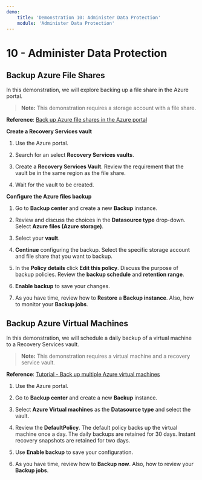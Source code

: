 ```yaml
---
demo:
    title: 'Demonstration 10: Administer Data Protection'
    module: 'Administer Data Protection'
---
```


# 10 - Administer Data Protection

## Backup Azure File Shares

In this demonstration, we will explore backing up a file share in the Azure portal.

> **Note:** This demonstration requires a storage account with a file share. 

**Reference**: [Back up Azure file shares in the Azure portal](https://docs.microsoft.com/azure/backup/backup-afs)

**Create a Recovery Services vault**

1. Use the Azure portal.

1. Search for an select **Recovery Services vaults**.

1. Create a **Recovery Services Vault**. Review the requirement that the vault be in the same region as the file share. 

1. Wait for the vault to be created. 

**Configure the Azure files backup**

1. Go to **Backup center** and create a new **Backup** instance.

1. Review and discuss the choices in the **Datasource type** drop-down. Select **Azure files (Azure storage)**. 

1. Select your **vault**.

1. **Continue** configuring the backup. Select the specific storage account and file share that you want to backup.  

1. In the **Policy details** click **Edit this policy**. Discuss the purpose of backup policies. Review the **backup schedule** and **retention range**.  

1. **Enable backup** to save your changes. 

1. As you have time, review how to **Restore** a **Backup instance**. Also, how to monitor your **Backup jobs**. 

## Backup Azure Virtual Machines

In this demonstration, we will schedule a daily backup of a virtual machine to a Recovery Services vault.

> **Note:** This demonstration requires a virtual machine and a recovery service vault.

**Reference**: [Tutorial - Back up multiple Azure virtual machines](https://docs.microsoft.com/azure/backup/tutorial-backup-vm-at-scale)

1. Use the Azure portal.

1. Go to **Backup center** and create a new **Backup** instance.

1. Select **Azure Virtual machines** as the **Datasource type** and select the vault.

1. Review the **DefaultPolicy**. The default policy backs up the virtual machine once a day. The daily backups are retained for 30 days. Instant recovery snapshots are retained for two days.

1. Use **Enable backup** to save your configuration.

1. As you have time, review how to **Backup now**. Also, how to review your **Backup jobs**.  

